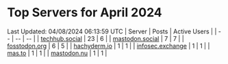 # Top Servers for April 2024
Last Updated: 04/08/2024 06:13:59 UTC
| Server | Posts | Active Users |
| -- | -- | -- |
| [techhub.social](https://techhub.social/tags/PowerShell) | 23 | 6 |
| [mastodon.social](https://mastodon.social/tags/PowerShell) | 7 | 7 |
| [fosstodon.org](https://fosstodon.org/tags/PowerShell) | 6 | 5 |
| [hachyderm.io](https://hachyderm.io/tags/PowerShell) | 1 | 1 |
| [infosec.exchange](https://infosec.exchange/tags/PowerShell) | 1 | 1 |
| [mas.to](https://mas.to/tags/PowerShell) | 1 | 1 |
| [mastodon.nu](https://mastodon.nu/tags/PowerShell) | 1 | 1 |
